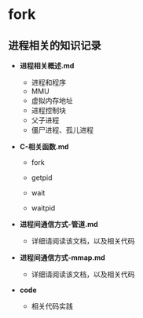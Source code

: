 # fork
## **进程相关的知识记录**

- **进程相关概述.md**
  - 进程和程序
  - MMU
  - 虚拟内存地址
  - 进程控制块
  - 父子进程
  - 僵尸进程、孤儿进程
  
- **C-相关函数.md**
  - fork
  
  - getpid
  
  - wait
  
  - waitpid
  
    
  
- **进程间通信方式-管道.md**
  - 详细请阅读该文档，以及相关代码



- **进程间通信方式-mmap.md**
  - 详细请阅读该文档，以及相关代码
  
  

- **code**
  - 相关代码实践

​	

​	

